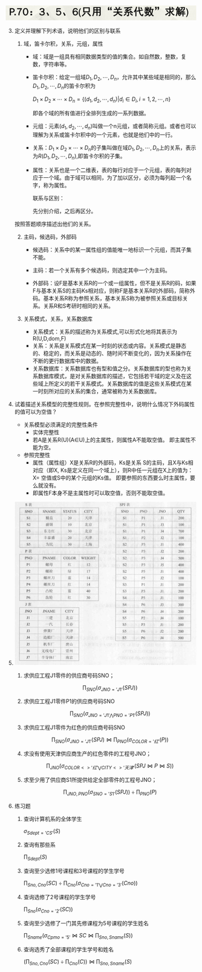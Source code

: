 ![image-20200327211439829](作业2.assets/image-20200327211439829.png)

3. 定义并理解下列术语，说明他们的区别与联系

   1. 域，笛卡尔积，关系，元组，属性

      * 域：域是一组具有相同数据类型的值的集合。如自然数，整数，复数，字符串等。

      * 笛卡尔积：给定一组域$D_1,D_2,\cdots,D_n$，允许其中某些域是相同的，那么$D_1,D_2,\cdots,D_n$的笛卡尔积为

        $D_1\times{D_2}\times\cdots\times{D_n}=\{(d_1,d_2,\cdots,d_n)|d_i\in{D_i},i=1,2,\cdots,n\}$

        即各个域的所有值进行全排列生成的一系列数据。

      * 元组：元素$(d_1,d_2,\cdots,d_n)$叫做一个n元组，或者简称元组。或者也可以理解为关系或笛卡尔积中的一个元素，也就是他们中的一行。
   
      * 关系：$D_1\times{D_2}\times\cdots\times{D_n}$的子集叫做在域$D_1,D_2,\cdots,D_n$上的关系，表示为$R(D_1,D_2,\cdots,D_n)$,即笛卡尔积的子集。

      * 属性：关系也是一个二维表，表的每行对应于一个元组，表的每列对应于一个域。由于域可以相同，为了加以区分，必须为每列起一个名字，称为属性。

        联系与区别：

        先分别介绍，之后再区分。
   
     按照答题顺序描述出他们的关系。
   
     
   
   2. 主码，候选码，外部码
   
      * 候选码：关系中的某一属性组的值能唯一地标识一个元组，而其子集不能。
   
      * 主码：若一个关系有多个候选码，则选定其中一个为主码。
      * 外部码：设F是基本关系R的一个或一组属性，但不是关系R的码，如果F与基本关系S的主码Ks相对应，则称F是基本关系R的外部码，简称外码。基本关系R称为参照关系，基本关系S称为被参照关系或目标关系。关系R和S考研时相同的关系。
   
   3. 关系模式，关系，关系数据库
   
      * 关系模式：关系的描述称为关系模式,可以形式化地将其表示为 R(U,D,dom,F) 
      * 关系：关系是关系模式在某一时刻的状态或内容。关系模式是静态的、稳定的，而关系是动态的、随时间不断变化的，因为关系操作在不断的更行数据库中的数据。
      * 关系数据库：关系数据库也有型和值之分。关系数据库的型也称为关系数据库模式，是对关系数据库的描述，它包括若干域的定义及在这些域上所定义的若干关系模式。关系数据库的值是这些关系模式在某一时刻所对应的关系的集合，通常被称为关系数据库。


5. 试着描述关系模型的完整性规则。在参照完整性中，说明什么情况下外码属性的值可以为空值？
   * 关系模型必须满足的完整性条件
     * 实体完整性
     * 若A是关系R(U)(A∈U)上的主属性，则属性A不能取空值。 即主属性不能为空。
   * 参照完整性
     * 属性（属性组）X是关系R的外部码，Ks是关系 S的主码，且X与Ks相对应（即X, Ks是定义在同一个域上），则R中任一元组在X上的值为：X= 空值或S中的某个元组的Ks值。 即要参照的东西要么时主属性，要么就没有。
     * 即属性F本身不是主属性时可以取空值，否则不能取空值。

6. ![image-20200327220059829](作业2.assets/image-20200327220059829.png)
   1. 求供应工程J1零件的供应商号码SNO；

      $$\prod_{SNO}(\sigma_{JNO='J1'}(SPJ))$$

   2. 求供应工程J1零件P1的供应商号码SNO

      $$\prod_{SNO}(\sigma_{JNO='J1' \bigwedge PNO='P1'}(SPJ))$$

   3. 求供应工程J1零件为红色的供应商号码SNO

      $$\prod_{SNO}(\sigma_{JNO='J1'}(SPJ)\bowtie\prod_{PNO}(\sigma_{COLOR='红'}(P))$$

   4. 求没有使用天津供应商生产的红色零件的工程号JNO；

      $$\prod_{JNO}(\sigma_{COLOR<>'红'\bigvee CITY<>'天津'}(SPJ\bowtie{P}\bowtie{S}))$$

   5. 求至少用了供应商S1所提供给定全部零件的工程号JNO；

      $$\prod_{JNO,PNO}(\sigma_{SNO='S1'}(SPJ))\div\prod_{PNO}(P)$$

7. 练习题

   1. 查询计算机系的全体学生

      $\sigma_{Sdept='CS'}(S)$

   2. 查询有那些系

      $\prod_{Sdept}(S)$

   3. 查询至少选修1号课程和3号课程的学生学号

      $\prod_{Sno,Cno}(SC)\div\prod_{Cno}(\sigma_{Cno='1'\bigvee Cno='3'}(Cno))$

   4. 查询选修了2号课程的学生学号

      $\prod_{Sno}(\sigma_{Cno='2'}(SC))$

   5. 查询至少选修了一门其先修课程为5号课程的学生姓名

      $\prod_{Sname}(\sigma_{Cpmo='5'} \bowtie SC \bowtie \prod_{Sno,Sname}(S) )$

   6. 查询选秀了全部课程的学生学号和姓名

      $(\prod_{Sno,Cno}(SC)\div \prod_{Cno}(C) )\bowtie\prod_{Sno,Sname}(S)$

